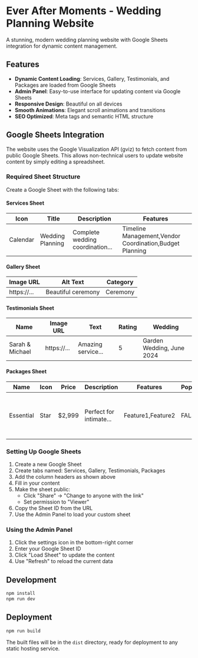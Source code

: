# Ever After Moments - Wedding Planning Website

A stunning, modern wedding planning website with Google Sheets integration for dynamic content management.

## Features

- **Dynamic Content Loading**: Services, Gallery, Testimonials, and Packages are loaded from Google Sheets
- **Admin Panel**: Easy-to-use interface for updating content via Google Sheets
- **Responsive Design**: Beautiful on all devices
- **Smooth Animations**: Elegant scroll animations and transitions
- **SEO Optimized**: Meta tags and semantic HTML structure

## Google Sheets Integration

The website uses the Google Visualization API (gviz) to fetch content from public Google Sheets. This allows non-technical users to update website content by simply editing a spreadsheet.

### Required Sheet Structure

Create a Google Sheet with the following tabs:

#### Services Sheet
| Icon | Title | Description | Features |
|------|-------|-------------|----------|
| Calendar | Wedding Planning | Complete wedding coordination... | Timeline Management,Vendor Coordination,Budget Planning |

#### Gallery Sheet
| Image URL | Alt Text | Category |
|-----------|----------|----------|
| https://... | Beautiful ceremony | Ceremony |

#### Testimonials Sheet
| Name | Image URL | Text | Rating | Wedding |
|------|-----------|------|--------|---------|
| Sarah & Michael | https://... | Amazing service... | 5 | Garden Wedding, June 2024 |

#### Packages Sheet
| Name | Icon | Price | Description | Features | Popular | Color |
|------|------|-------|-------------|----------|---------|-------|
| Essential | Star | $2,999 | Perfect for intimate... | Feature1,Feature2 | FALSE | from-pink-400 to-pink-500 |

### Setting Up Google Sheets

1. Create a new Google Sheet
2. Create tabs named: Services, Gallery, Testimonials, Packages
3. Add the column headers as shown above
4. Fill in your content
5. Make the sheet public:
   - Click "Share" → "Change to anyone with the link"
   - Set permission to "Viewer"
6. Copy the Sheet ID from the URL
7. Use the Admin Panel to load your custom sheet

### Using the Admin Panel

1. Click the settings icon in the bottom-right corner
2. Enter your Google Sheet ID
3. Click "Load Sheet" to update the content
4. Use "Refresh" to reload the current data

## Development

```bash
npm install
npm run dev
```

## Deployment

```bash
npm run build
```

The built files will be in the `dist` directory, ready for deployment to any static hosting service.